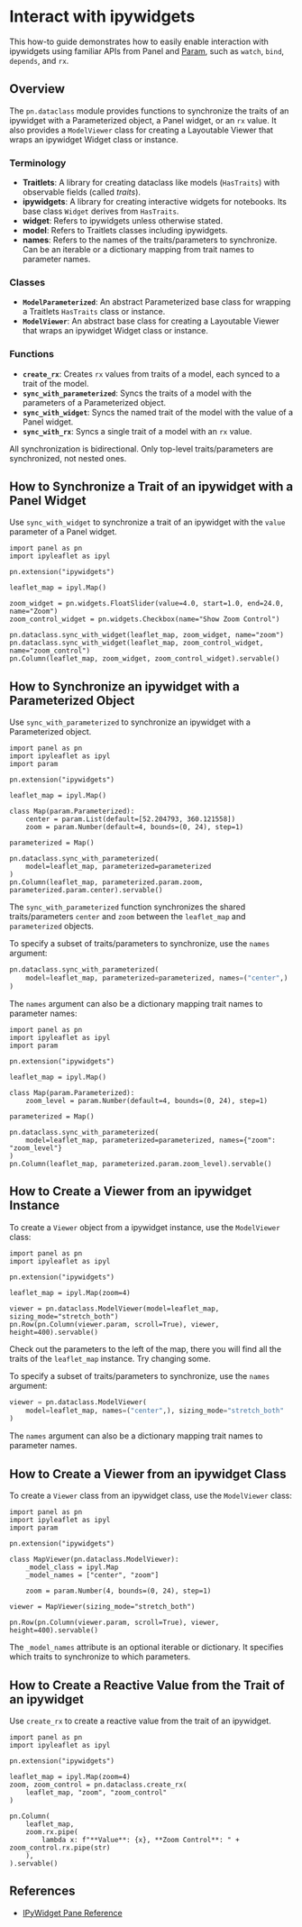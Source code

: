 # Interact with ipywidgets

This how-to guide demonstrates how to easily enable interaction with ipywidgets using familiar APIs from Panel and [Param](https://param.holoviz.org/), such as `watch`, `bind`, `depends`, and `rx`.

## Overview

The `pn.dataclass` module provides functions to synchronize the traits of an ipywidget with a Parameterized object, a Panel widget, or an `rx` value. It also provides a `ModelViewer` class for creating a Layoutable Viewer that wraps an ipywidget Widget class or instance.

### Terminology

- **Traitlets**: A library for creating dataclass like models (`HasTraits`) with observable fields (called *traits*).
- **ipywidgets**: A library for creating interactive widgets for notebooks. Its base class `Widget` derives from `HasTraits`.
- **widget**: Refers to ipywidgets unless otherwise stated.
- **model**: Refers to Traitlets classes including ipywidgets.
- **names**: Refers to the names of the traits/parameters to synchronize. Can be an iterable or a dictionary mapping from trait names to parameter names.

### Classes

- **`ModelParameterized`**: An abstract Parameterized base class for wrapping a Traitlets `HasTraits` class or instance.
- **`ModelViewer`**: An abstract base class for creating a Layoutable Viewer that wraps an ipywidget Widget class or instance.

### Functions

- **`create_rx`**: Creates `rx` values from traits of a model, each synced to a trait of the model.
- **`sync_with_parameterized`**: Syncs the traits of a model with the parameters of a Parameterized object.
- **`sync_with_widget`**: Syncs the named trait of the model with the value of a Panel widget.
- **`sync_with_rx`**: Syncs a single trait of a model with an `rx` value.

All synchronization is bidirectional. Only top-level traits/parameters are synchronized, not nested ones.

## How to Synchronize a Trait of an ipywidget with a Panel Widget

Use `sync_with_widget` to synchronize a trait of an ipywidget with the `value` parameter of a Panel widget.

```pyodide
import panel as pn
import ipyleaflet as ipyl

pn.extension("ipywidgets")

leaflet_map = ipyl.Map()

zoom_widget = pn.widgets.FloatSlider(value=4.0, start=1.0, end=24.0, name="Zoom")
zoom_control_widget = pn.widgets.Checkbox(name="Show Zoom Control")

pn.dataclass.sync_with_widget(leaflet_map, zoom_widget, name="zoom")
pn.dataclass.sync_with_widget(leaflet_map, zoom_control_widget, name="zoom_control")
pn.Column(leaflet_map, zoom_widget, zoom_control_widget).servable()
```

## How to Synchronize an ipywidget with a Parameterized Object

Use `sync_with_parameterized` to synchronize an ipywidget with a Parameterized object.

```pyodide
import panel as pn
import ipyleaflet as ipyl
import param

pn.extension("ipywidgets")

leaflet_map = ipyl.Map()

class Map(param.Parameterized):
    center = param.List(default=[52.204793, 360.121558])
    zoom = param.Number(default=4, bounds=(0, 24), step=1)

parameterized = Map()

pn.dataclass.sync_with_parameterized(
    model=leaflet_map, parameterized=parameterized
)
pn.Column(leaflet_map, parameterized.param.zoom, parameterized.param.center).servable()
```

The `sync_with_parameterized` function synchronizes the shared traits/parameters `center` and `zoom` between the `leaflet_map` and `parameterized` objects.

To specify a subset of traits/parameters to synchronize, use the `names` argument:

```python
pn.dataclass.sync_with_parameterized(
    model=leaflet_map, parameterized=parameterized, names=("center",)
)
```

The `names` argument can also be a dictionary mapping trait names to parameter names:

```pyodide
import panel as pn
import ipyleaflet as ipyl
import param

pn.extension("ipywidgets")

leaflet_map = ipyl.Map()

class Map(param.Parameterized):
    zoom_level = param.Number(default=4, bounds=(0, 24), step=1)

parameterized = Map()

pn.dataclass.sync_with_parameterized(
    model=leaflet_map, parameterized=parameterized, names={"zoom": "zoom_level"}
)
pn.Column(leaflet_map, parameterized.param.zoom_level).servable()
```

## How to Create a Viewer from an ipywidget Instance

To create a `Viewer` object from a ipywidget instance, use the `ModelViewer` class:

```pyodide
import panel as pn
import ipyleaflet as ipyl

pn.extension("ipywidgets")

leaflet_map = ipyl.Map(zoom=4)

viewer = pn.dataclass.ModelViewer(model=leaflet_map, sizing_mode="stretch_both")
pn.Row(pn.Column(viewer.param, scroll=True), viewer, height=400).servable()
```

Check out the parameters to the left of the map, there you will find all the traits of the `leaflet_map` instance. Try changing some.

To specify a subset of traits/parameters to synchronize, use the `names` argument:

```python
viewer = pn.dataclass.ModelViewer(
    model=leaflet_map, names=("center",), sizing_mode="stretch_both"
)
```

The `names` argument can also be a dictionary mapping trait names to parameter names.

## How to Create a Viewer from an ipywidget Class

To create a `Viewer` class from an ipywidget class, use the `ModelViewer` class:

```pyodide
import panel as pn
import ipyleaflet as ipyl
import param

pn.extension("ipywidgets")

class MapViewer(pn.dataclass.ModelViewer):
    _model_class = ipyl.Map
    _model_names = ["center", "zoom"]

    zoom = param.Number(4, bounds=(0, 24), step=1)

viewer = MapViewer(sizing_mode="stretch_both")

pn.Row(pn.Column(viewer.param, scroll=True), viewer, height=400).servable()
```

The `_model_names` attribute is an optional iterable or dictionary. It specifies which traits to synchronize to which parameters.

## How to Create a Reactive Value from the Trait of an ipywidget

Use `create_rx` to create a reactive value from the trait of an ipywidget.

```pyodide
import panel as pn
import ipyleaflet as ipyl

pn.extension("ipywidgets")

leaflet_map = ipyl.Map(zoom=4)
zoom, zoom_control = pn.dataclass.create_rx(
    leaflet_map, "zoom", "zoom_control"
)

pn.Column(
    leaflet_map,
    zoom.rx.pipe(
        lambda x: f"**Value**: {x}, **Zoom Control**: " + zoom_control.rx.pipe(str)
    ),
).servable()
```

## References

- [IPyWidget Pane Reference](../../reference/panes/IPyWidget.ipynb)
